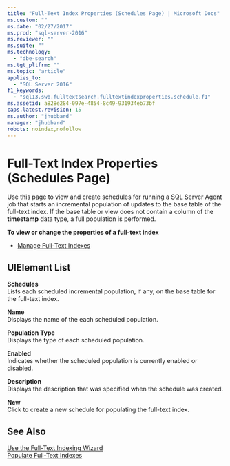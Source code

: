 ```yaml
---
title: "Full-Text Index Properties (Schedules Page) | Microsoft Docs"
ms.custom: ""
ms.date: "02/27/2017"
ms.prod: "sql-server-2016"
ms.reviewer: ""
ms.suite: ""
ms.technology: 
  - "dbe-search"
ms.tgt_pltfrm: ""
ms.topic: "article"
applies_to: 
  - "SQL Server 2016"
f1_keywords: 
  - "sql13.swb.fulltextsearch.fulltextindexproperties.schedule.f1"
ms.assetid: a828e284-097e-4854-8c49-931934eb73bf
caps.latest.revision: 15
ms.author: "jhubbard"
manager: "jhubbard"
robots: noindex,nofollow
---
```

# Full-Text Index Properties (Schedules Page)
  Use this page to view and create schedules for running a SQL Server Agent job that starts an incremental population of updates to the base table of the full-text index. If the base table or view does not contain a column of the **timestamp** data type, a full population is performed.  
  
 **To view or change the properties of a full-text index**  
  
-   [Manage Full-Text Indexes](../a9retired/manage-full-text-indexes.md)  
  
## UIElement List  
 **Schedules**  
 Lists each scheduled incremental population, if any, on the base table for the full-text index.  
  
 **Name**  
 Displays the name of the each scheduled population.  
  
 **Population Type**  
 Displays the type of each scheduled population.  
  
 **Enabled**  
 Indicates whether the scheduled population is currently enabled or disabled.  
  
 **Description**  
 Displays the description that was specified when the schedule was created.  
  
 **New**  
 Click to create a new schedule for populating the full-text index.  
  
## See Also  
 [Use the Full-Text Indexing Wizard](../relational-databases/search/use-the-full-text-indexing-wizard.md)   
 [Populate Full-Text Indexes](../relational-databases/search/populate-full-text-indexes.md)  
  
  